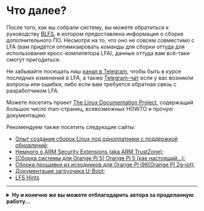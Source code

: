 # Что далее?

После того, как вы собрали систему, вы можете обратиться к руководству [BLFS](https://linuxfromscratch.org/blfs/view/stable), в котором предоставлена информация о сборке дополнительного ПО. Несмотря на то, что оно не совсем совместимо с LFA (вам придётся оптимизировать команды для сборки оттуда для использования кросс-компилятора LFA), данные оттуда вам всё-таки смогут пригодиться.

Не забывайте посещать наш [канал в Telegram](https://t.me/LinuxForARM), чтобы быть в курсе последних изменений в LFA, а также [Telegram-чат](https://t.me/lfa_chat) если у вас возникли вопросы или ошибки, либо если вам требуется обратная связь с разработчиком LFA.

Можете посетить проект [The Linux Documentation Project](https://tldp.org), содержащий большое число man-страниц, всевозможных HOWTO и прочую документацию.

Рекомендуем также посетить следующие сайты:

- [Опыт создания сборок Linux под одноплатники с поддержкой обновлений](https://habr.com/ru/articles/470519/);
- [Немного о ARM Security Extensions (aka ARM TrustZone)](https://habr.com/ru/articles/309618/);
- [[Сборка системы для Orange Pi 5] Orange Pi 5 (как настоящий...)](https://habr.com/ru/articles/775488/);
- [Сборка прошивки из исходников для Orange PI i96(Orange PI 2g-iot)](https://habr.com/ru/articles/763996/);
- [Документация загрузчика U-Boot](https://docs.u-boot.org/en/latest/index.html);
- [LFS Hints](https://linuxfromscratch.org/hints/)

---

<details>
  <summary><b>Ну и конечно же вы можете отблагодарить автора за проделанную работу...</b></summary>
  <p>... отправив ему донат на карту:</p>
  <blockquote><div align="center"><p>2202 2062 5233 5406 (Сбербанк)</p></div></blockquote>
  <p>... или подписавшись на его Boosty:</p>
  <blockquote><div align="center"><p><b><a href="https://boosty.to/linux-for-arm/donate">https://boosty.to/linux-for-arm/donate</a></b></p></div></blockquote>
</details>
